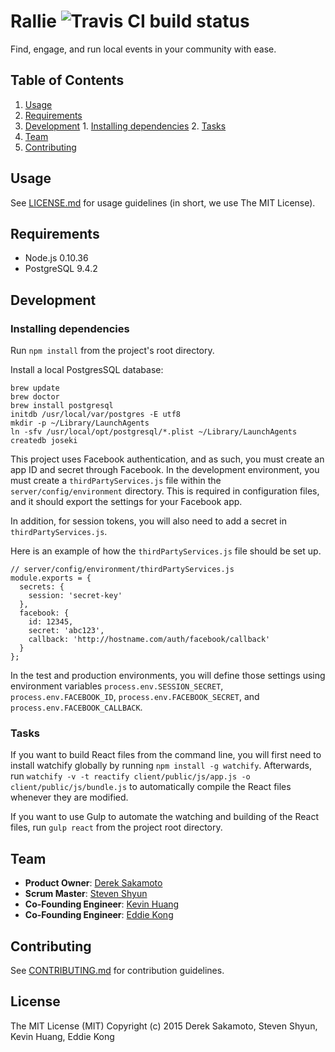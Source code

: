 # Rallie ![Travis CI build status](https://travis-ci.org/Rallie-Team/rallie.svg?branch=master) #
Find, engage, and run local events in your community with ease.

## Table of Contents ##
  1. [Usage](#usage)
  2. [Requirements](#requirements)
  3. [Development](#development)
    1. [Installing dependencies](#installing-dependencies)
    2. [Tasks](#tasks)
  4. [Team](#team)
  5. [Contributing](#contributing)

## Usage ##

See [LICENSE.md](LICENSE.md) for usage guidelines (in short, we use The MIT License).

## Requirements ##

- Node.js 0.10.36
- PostgreSQL 9.4.2

## Development ##

### Installing dependencies ###
Run `npm install` from the project's root directory.

Install a local PostgresSQL database:

```
brew update
brew doctor
brew install postgresql
initdb /usr/local/var/postgres -E utf8
mkdir -p ~/Library/LaunchAgents
ln -sfv /usr/local/opt/postgresql/*.plist ~/Library/LaunchAgents
createdb joseki
```

This project uses Facebook authentication, and as such, you must create an app ID and secret through Facebook. 
In the development environment, you must create a `thirdPartyServices.js` file within the `server/config/environment` directory. 
This is required in configuration files, and it should export the settings for your Facebook app.

In addition, for session tokens, you will also need to add a secret in `thirdPartyServices.js`.

Here is an example of how the `thirdPartyServices.js` file should be set up.

```
// server/config/environment/thirdPartyServices.js
module.exports = {
  secrets: {
    session: 'secret-key'
  },
  facebook: {
    id: 12345,
    secret: 'abc123',
    callback: 'http://hostname.com/auth/facebook/callback'
  }
};
```

In the test and production environments, you will define those settings using environment variables 
`process.env.SESSION_SECRET`, `process.env.FACEBOOK_ID`, `process.env.FACEBOOK_SECRET`, and `process.env.FACEBOOK_CALLBACK`.

### Tasks ###
If you want to build React files from the command line, you will first need to install watchify globally 
by running `npm install -g watchify`. Afterwards, run `watchify -v -t reactify client/public/js/app.js -o client/public/js/bundle.js` 
to automatically compile the React files whenever they are modified.

If you want to use Gulp to automate the watching and building of the React files, run `gulp react` from the project root directory.

## Team ##

  - __Product Owner__: [Derek Sakamoto](https://github.com/dmsakamoto)
  - __Scrum Master__: [Steven Shyun](https://github.com/stevenshuhyo)
  - __Co-Founding Engineer__: [Kevin Huang](https://github.com/kevhuang)
  - __Co-Founding Engineer__: [Eddie Kong](https://github.com/ekong2)

## Contributing ##

See [CONTRIBUTING.md](CONTRIBUTING.md) for contribution guidelines.

## License ##

The MIT License (MIT) Copyright (c) 2015 Derek Sakamoto, Steven Shyun, Kevin Huang, Eddie Kong